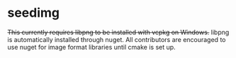 # seedimg
~~This currently requires libpng to be installed with vcpkg on Windows.~~
libpng is automatically installed through nuget. All contributors are encouraged to use nuget for image format libraries until cmake is set up.
